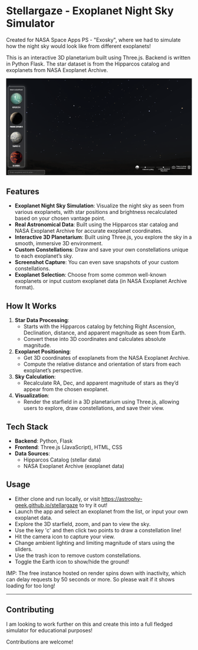 # Stellargaze - Exoplanet Night Sky Simulator

Created for NASA Space Apps PS - "Exosky", where we had to simulate how the night sky would look like from different exoplanets!

This is an interactive 3D planetarium built using Three.js. Backend is written in Python Flask. The star dataset is from the Hipparcos catalog and exoplanets from NASA Exoplanet Archive.

![Stellargaze](./stellargaze.png)

## Features

- **Exoplanet Night Sky Simulation**: Visualize the night sky as seen from various exoplanets, with star positions and brightness recalculated based on your chosen vantage point.
- **Real Astronomical Data**: Built using the Hipparcos star catalog and NASA Exoplanet Archive for accurate exoplanet coordinates.
- **Interactive 3D Planetarium**: Built using Three.js, you explore the sky in a smooth, immersive 3D environment.
- **Custom Constellations**: Draw and save your own constellations unique to each exoplanet’s sky.
- **Screenshot Capture**: You can even save snapshots of your custom constellations.
- **Exoplanet Selection**: Choose from some common well-known exoplanets or input custom exoplanet data (in NASA Exoplanet Archive format).


## How It Works

1. **Star Data Processing**: 
   - Starts with the Hipparcos catalog by fetching Right Ascension, Declination, distance, and apparent magnitude as seen from Earth.
   - Convert these into 3D coordinates and calculates absolute magnitude.
2. **Exoplanet Positioning**: 
   - Get 3D coordinates of exoplanets from the NASA Exoplanet Archive.
   - Compute the relative distance and orientation of stars from each exoplanet’s perspective.
3. **Sky Calculation**: 
   - Recalculate RA, Dec, and apparent magnitude of stars as they’d appear from the chosen exoplanet.
4. **Visualization**: 
   - Render the starfield in a 3D planetarium using Three.js, allowing users to explore, draw constellations, and save their view.



## Tech Stack

- **Backend**: Python, Flask
- **Frontend**: Three.js (JavaScript), HTML, CSS
- **Data Sources**: 
  - Hipparcos Catalog (stellar data)
  - NASA Exoplanet Archive (exoplanet data)



## Usage
- Either clone and run locally, or visit https://astrophy-geek.github.io/stellargaze to try it out!
- Launch the app and select an exoplanet from the list, or input your own exoplanet data.
- Explore the 3D starfield, zoom, and pan to view the sky.
- Use the key 'c' and then click two points to draw a constellation line!
- Hit the camera icon to capture your view.
- Change ambient lighting and limiting magnitude of stars using the sliders.
- Use the trash icon to remove custom constellations.
- Toggle the Earth icon to show/hide the ground!

IMP: The free instance hosted on render spins down with inactivity, which can delay requests by 50 seconds or more. So please wait if it shows loading for too long!

---

## Contributing

I am looking to work further on this and create this into a full fledged simulator for educational purposes! 

Contributions are welcome! 
